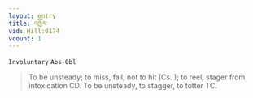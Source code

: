 ```yaml
---
layout: entry
title: འཁྱོར་
vid: Hill:0174
vcount: 1
---
```

`Involuntary` `Abs-Obl`
> To be unsteady; to miss, fail, not to hit (Cs\.
); to reel, stager from intoxication CD\.
 To be unsteady, to stagger, to totter TC\.

